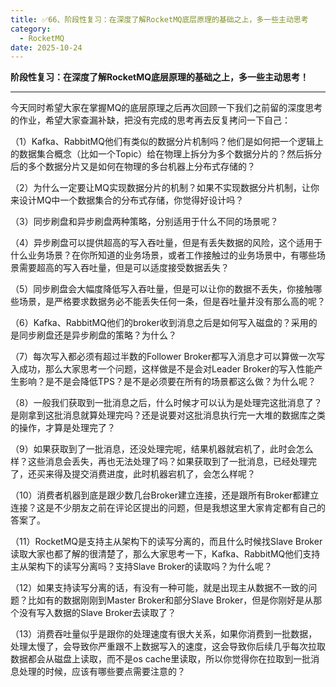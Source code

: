 ```yaml
---
title: ✅66、阶段性复习：在深度了解RocketMQ底层原理的基础之上，多一些主动思考
category:
  - RocketMQ
date: 2025-10-24
---
```



**阶段性复习：在深度了解RocketMQ底层原理的基础之上，多一些主动思考！**

---

今天同时希望大家在掌握MQ的底层原理之后再次回顾一下我们之前留的深度思考的作业，希望大家查漏补缺，把没有完成的思考再去反复拷问一下自己：

（1）Kafka、RabbitMQ他们有类似的数据分片机制吗？他们是如何把一个逻辑上的数据集合概念（比如一个Topic）给在物理上拆分为多个数据分片的？然后拆分后的多个数据分片又是如何在物理的多台机器上分布式存储的？



（2）为什么一定要让MQ实现数据分片的机制？如果不实现数据分片机制，让你来设计MQ中一个数据集合的分布式存储，你觉得好设计吗？



（3）同步刷盘和异步刷盘两种策略，分别适用于什么不同的场景呢？



（4）异步刷盘可以提供超高的写入吞吐量，但是有丢失数据的风险，这个适用于什么业务场景？在你所知道的业务场景，或者工作接触过的业务场景中，有哪些场景需要超高的写入吞吐量，但是可以适度接受数据丢失？



（5）同步刷盘会大幅度降低写入吞吐量，但是可以让你的数据不丢失，你接触哪些场景，是严格要求数据务必不能丢失任何一条，但是吞吐量并没有那么高的呢？



（6）Kafka、RabbitMQ他们的broker收到消息之后是如何写入磁盘的？采用的是同步刷盘还是异步刷盘的策略？为什么？



（7）每次写入都必须有超过半数的Follower Broker都写入消息才可以算做一次写入成功，那么大家思考一个问题，这样做是不是会对Leader Broker的写入性能产生影响？是不是会降低TPS？是不是必须要在所有的场景都这么做？为什么呢？



（8）一般我们获取到一批消息之后，什么时候才可以认为是处理完这批消息了？是刚拿到这批消息就算处理完吗？还是说要对这批消息执行完一大堆的数据库之类的操作，才算是处理完了？



（9）如果获取到了一批消息，还没处理完呢，结果机器就宕机了，此时会怎么样？这些消息会丢失，再也无法处理了吗？如果获取到了一批消息，已经处理完了，还买来得及提交消费进度，此时机器宕机了，会怎么样呢？



（10）消费者机器到底是跟少数几台Broker建立连接，还是跟所有Broker都建立连接？这是不少朋友之前在评论区提出的问题，但是我想这里大家肯定都有自己的答案了。



（11）RocketMQ是支持主从架构下的读写分离的，而且什么时候找Slave Broker读取大家也都了解的很清楚了，那么大家思考一下，Kafka、RabbitMQ他们支持主从架构下的读写分离吗？支持Slave Broker的读取吗？为什么呢？



（12）如果支持读写分离的话，有没有一种可能，就是出现主从数据不一致的问题？比如有的数据刚刚到Master Broker和部分Slave Broker，但是你刚好是从那个没有写入数据的Slave Broker去读取了？



（13）消费吞吐量似乎是跟你的处理速度有很大关系，如果你消费到一批数据，处理太慢了，会导致你严重跟不上数据写入的速度，这会导致你后续几乎每次拉取数据都会从磁盘上读取，而不是os cache里读取，所以你觉得你在拉取到一批消息处理的时候，应该有哪些要点需要注意的？